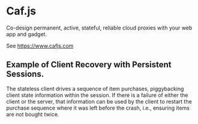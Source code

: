 # Caf.js

Co-design permanent, active, stateful, reliable cloud proxies with your web app and gadget.

See https://www.cafjs.com

## Example of Client Recovery with Persistent Sessions.

The stateless client drives a sequence of item purchases, piggybacking client state information within the session. If there is a failure of either the client or the server, that information can be used by the client to restart the purchase sequence where it was left before the crash, i.e., ensuring items are not bought twice.
